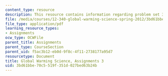 ```yaml
---
content_type: resource
description: This resource contains information regarding problem set 3.
file: /media/courses/12-340-global-warming-science-spring-2012/3bd61bbe70c5519f351d027bed63b24b_MIT12_340S12_PS3.pdf
file_type: application/pdf
learning_resource_types:
- Assignments
ocw_type: OCWFile
parent_title: Assignments
parent_type: CourseSection
parent_uid: f5ac3b12-eb0d-9f8c-4f11-2738177a95d7
resourcetype: Document
title: Global Warming Science, Assignments 3
uid: 3bd61bbe-70c5-519f-351d-027bed63b24b
---
```

